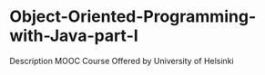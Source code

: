 # Object-Oriented-Programming-with-Java-part-I
 Description  MOOC Course Offered by University of Helsinki
